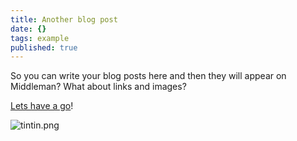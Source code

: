 ```yaml
---
title: Another blog post
date: {}
tags: example
published: true
---
```


So you can write your blog posts here and then they will appear on Middleman? What about links and images?

[Lets have a go](https://github.com/timpaul/herts-for-refugees/tree/master/source)!

![tintin.png]({{site.baseurl}}/source/media/tintin.png)
